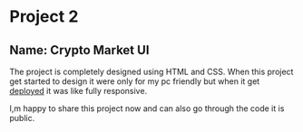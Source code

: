 # Project 2
## Name: Crypto Market UI
The project is completely designed using HTML and CSS.
When this project get started to design it were only for my pc friendly but when it get [deployed](https://pajju-dev-fsjs2-project2.netlify.app/) it was like fully responsive.

I,m happy to share this project now and can also go through the code it is public.